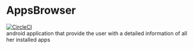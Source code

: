 # AppsBrowser
[![CircleCI](https://circleci.com/gh/AlonDiskin/AppsBrowser/tree/dev.svg?style=svg)](https://circleci.com/gh/AlonDiskin/AppsBrowser/tree/dev)  
android application that provide the user with a detailed information of all her installed apps 
